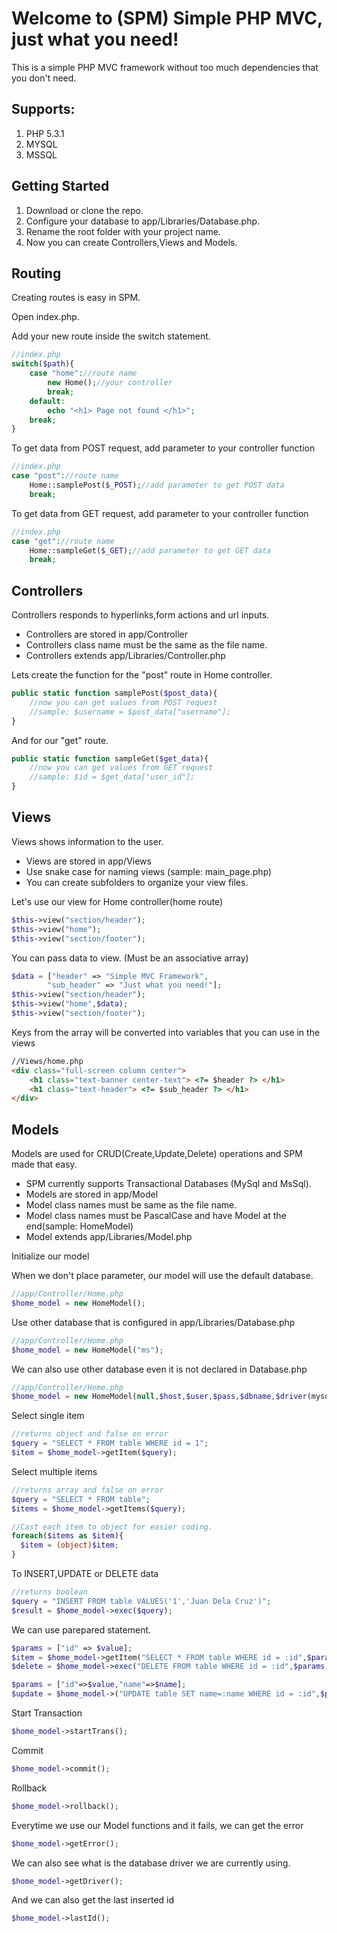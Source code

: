 # Welcome to (SPM) Simple PHP MVC, just what you need!
This is a simple PHP MVC framework without too much dependencies that you don't need.

## Supports:
1. PHP 5.3.1
2. MYSQL
3. MSSQL

## Getting Started
1. Download or clone the repo.
2. Configure your database to app/Libraries/Database.php.
3. Rename the root folder with your project name.
4. Now you can create Controllers,Views and Models.

## Routing
Creating routes is easy in SPM. 

Open index.php.

Add your new route inside the switch statement.
```php
//index.php
switch($path){
    case "home"://route name
        new Home();//your controller
        break;
    default:
        echo "<h1> Page not found </h1>";
    break;
}
```

To get data from POST request, add parameter to your controller function
```php
//index.php
case "post"://route name
    Home::samplePost($_POST);//add parameter to get POST data
    break;
```

To get data from GET request, add parameter to your controller function
```php
//index.php
case "get"://route name
    Home::sampleGet($_GET);//add parameter to get GET data
    break;
```
## Controllers
Controllers responds to hyperlinks,form actions and url inputs.

- Controllers are stored in app/Controller
- Controllers class name must be the same as the file name.
- Controllers extends app/Libraries/Controller.php

Lets create the function for the "post" route in Home controller.
```php
public static function samplePost($post_data){
    //now you can get values from POST request
    //sample: $username = $post_data["username"];
}
```

And for our "get" route.
```php
public static function sampleGet($get_data){
    //now you can get values from GET request
    //sample: $id = $get_data["user_id"];
}
```

## Views
Views shows information to the user.

- Views are stored in app/Views
- Use snake case for naming views (sample: main_page.php)
- You can create subfolders to organize your view files.

Let's use our view for Home controller(home route)
```php
$this->view("section/header");
$this->view("home");
$this->view("section/footer");
```

You can pass data to view. (Must be an associative array)
```php
$data = ["header" => "Simple MVC Framework",
        "sub_header" => "Just what you need!"];
$this->view("section/header");
$this->view("home",$data);
$this->view("section/footer");
```

Keys from the array will be converted into variables that you can use in the views
```html
//Views/home.php
<div class="full-screen column center">
    <h1 class="text-banner center-text"> <?= $header ?> </h1>
    <h1 class="text-header"> <?= $sub_header ?> </h1>
</div>
```
## Models
Models are used for CRUD(Create,Update,Delete) operations and SPM made that easy.

- SPM currently supports Transactional Databases (MySql and MsSql).
- Models are stored in app/Model
- Model class names must be same as the file name.
- Model class names must be PascalCase and have Model at the end(sample: HomeModel)
- Model extends app/Libraries/Model.php

Initialize our model

When we don't place parameter, our model will use the default database.
```php
//app/Controller/Home.php
$home_model = new HomeModel();
```

Use other database that is configured in app/Libraries/Database.php
```php
//app/Controller/Home.php
$home_model = new HomeModel("ms");
```

We can also use other database even it is not declared in Database.php
```php
//app/Controller/Home.php
$home_model = new HomeModel(null,$host,$user,$pass,$dbname,$driver(mysq;/mssql));
```

Select single item
```php
//returns object and false on error
$query = "SELECT * FROM table WHERE id = 1";
$item = $home_model->getItem($query);
```

Select multiple items
```php
//returns array and false on error
$query = "SELECT * FROM table";
$items = $home_model->getItems($query);

//Cast each item to object for easier coding.
foreach($items as $item){
  $item = (object)$item;
}
```

To INSERT,UPDATE or DELETE data
```php
//returns boolean
$query = "INSERT FROM table VALUES('1','Juan Dela Cruz')";
$result = $home_model->exec($query);
```

We can use parepared statement.
```php
$params = ["id" => $value];
$item = $home_model->getItem("SELECT * FROM table WHERE id = :id",$params);
$delete = $home_model->exec("DELETE FROM table WHERE id = :id",$params);

$params = ["id"=>$value,"name"=>$name];
$update = $home_model->("UPDATE table SET name=:name WHERE id = :id",$params);
```

Start Transaction
```php
$home_model->startTrans();
```

Commit
```php
$home_model->commit();
```

Rollback
```php
$home_model->rollback();
```

Everytime we use our Model functions and it fails, we can get the error
```php
$home_model->getError();
```

We can also see what is the database driver we are currently using.
```php
$home_model->getDriver();
```

And we can also get the last inserted id
```php
$home_model->lastId();
```
